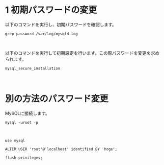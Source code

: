 # 1 初期パスワードの変更

以下のコマンドを実行し、初期パスワードを確認します。

```
grep password /var/log/mysqld.log
```

<br>

以下のコマンドを実行して初期設定を行います。この際パスワードを変更を求められます。

```
mysql_secure_installation
```


<br>


# 別の方法のパスワード変更



MySQLに接続します。

```
mysql -uroot -p
```

<br>


```
use mysql
```


```
ALTER USER 'root'@'localhost' identified BY 'hoge';
```

```
flush privileges;
```



